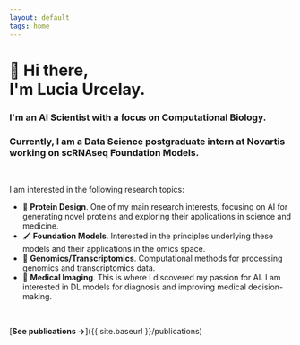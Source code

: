 ```yaml
---
layout: default
tags: home
---
```


# 👋 Hi there, <br/> I'm Lucia Urcelay.

### I'm an AI Scientist with a focus on Computational Biology.

### Currently, I am a Data Science postgraduate intern at Novartis working on scRNAseq Foundation Models.

<br>

I am interested in the following research topics:

- 🔬 **Protein Design**. One of my main research interests, focusing on AI for generating novel proteins and exploring their applications in science and medicine.
- 🖌 **Foundation Models**.  Interested in the principles underlying these models and their applications in the omics space. 
- 🧬 **Genomics/Transcriptomics**. Computational methods for processing genomics and transcriptomics data.
- 🩻 **Medical Imaging**. This is where I discovered my passion for AI. I am interested in DL models for diagnosis and improving medical decision-making.

<br>

[**See publications →**]({{ site.baseurl }}/publications)
